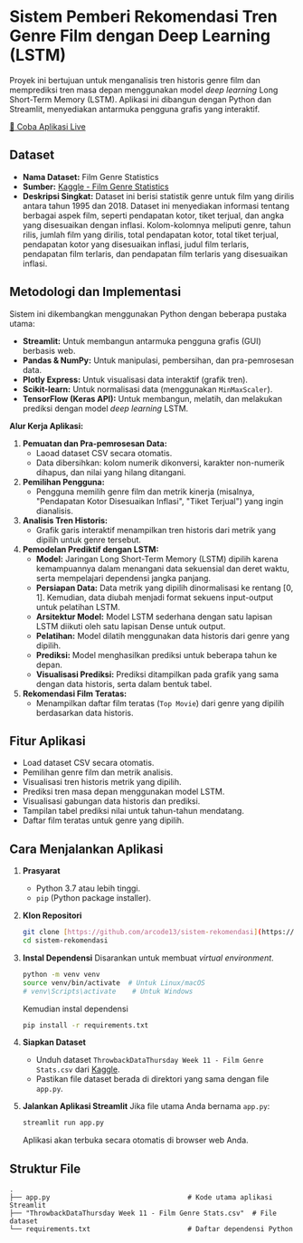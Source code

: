 # Sistem Pemberi Rekomendasi Tren Genre Film dengan Deep Learning (LSTM)

Proyek ini bertujuan untuk menganalisis tren historis genre film dan memprediksi tren masa depan menggunakan model *deep learning* Long Short-Term Memory (LSTM). Aplikasi ini dibangun dengan Python dan Streamlit, menyediakan antarmuka pengguna grafis yang interaktif.

[🔗 Coba Aplikasi Live](http://103.160.213.26:8501)

## Dataset

* **Nama Dataset:** Film Genre Statistics
* **Sumber:** [Kaggle - Film Genre Statistics](https://www.kaggle.com/datasets/thedevastator/film-genre-statistics/data)
* **Deskripsi Singkat:** Dataset ini berisi statistik genre untuk film yang dirilis antara tahun 1995 dan 2018. Dataset ini menyediakan informasi tentang berbagai aspek film, seperti pendapatan kotor, tiket terjual, dan angka yang disesuaikan dengan inflasi. Kolom-kolomnya meliputi genre, tahun rilis, jumlah film yang dirilis, total pendapatan kotor, total tiket terjual, pendapatan kotor yang disesuaikan inflasi, judul film terlaris, pendapatan film terlaris, dan pendapatan film terlaris yang disesuaikan inflasi.

## Metodologi dan Implementasi

Sistem ini dikembangkan menggunakan Python dengan beberapa pustaka utama:

* **Streamlit:** Untuk membangun antarmuka pengguna grafis (GUI) berbasis web.
* **Pandas & NumPy:** Untuk manipulasi, pembersihan, dan pra-pemrosesan data.
* **Plotly Express:** Untuk visualisasi data interaktif (grafik tren).
* **Scikit-learn:** Untuk normalisasi data (menggunakan `MinMaxScaler`).
* **TensorFlow (Keras API):** Untuk membangun, melatih, dan melakukan prediksi dengan model *deep learning* LSTM.

**Alur Kerja Aplikasi:**

1.  **Pemuatan dan Pra-pemrosesan Data:**
    * Laoad dataset CSV secara otomatis.
    * Data dibersihkan: kolom numerik dikonversi, karakter non-numerik dihapus, dan nilai yang hilang ditangani.
2.  **Pemilihan Pengguna:**
    * Pengguna memilih genre film dan metrik kinerja (misalnya, "Pendapatan Kotor Disesuaikan Inflasi", "Tiket Terjual") yang ingin dianalisis.
3.  **Analisis Tren Historis:**
    * Grafik garis interaktif menampilkan tren historis dari metrik yang dipilih untuk genre tersebut.
4.  **Pemodelan Prediktif dengan LSTM:**
    * **Model:** Jaringan Long Short-Term Memory (LSTM) dipilih karena kemampuannya dalam menangani data sekuensial dan deret waktu, serta mempelajari dependensi jangka panjang.
    * **Persiapan Data:** Data metrik yang dipilih dinormalisasi ke rentang [0, 1]. Kemudian, data diubah menjadi format sekuens input-output untuk pelatihan LSTM.
    * **Arsitektur Model:** Model LSTM sederhana dengan satu lapisan LSTM diikuti oleh satu lapisan Dense untuk output.
    * **Pelatihan:** Model dilatih menggunakan data historis dari genre yang dipilih.
    * **Prediksi:** Model menghasilkan prediksi untuk beberapa tahun ke depan.
    * **Visualisasi Prediksi:** Prediksi ditampilkan pada grafik yang sama dengan data historis, serta dalam bentuk tabel.
5.  **Rekomendasi Film Teratas:**
    * Menampilkan daftar film teratas (`Top Movie`) dari genre yang dipilih berdasarkan data historis.

## Fitur Aplikasi

* Load dataset CSV secara otomatis.
* Pemilihan genre film dan metrik analisis.
* Visualisasi tren historis metrik yang dipilih.
* Prediksi tren masa depan menggunakan model LSTM.
* Visualisasi gabungan data historis dan prediksi.
* Tampilan tabel prediksi nilai untuk tahun-tahun mendatang.
* Daftar film teratas untuk genre yang dipilih.

## Cara Menjalankan Aplikasi

1.  **Prasyarat**
    * Python 3.7 atau lebih tinggi.
    * `pip` (Python package installer).

2.  **Klon Repositori**
    ```bash
    git clone [https://github.com/arcode13/sistem-rekomendasi](https://github.com/arcode13/sistem-rekomendasi)
    cd sistem-rekomendasi
    ```

3.  **Instal Dependensi**
    Disarankan untuk membuat *virtual environment*.
    ```bash
    python -m venv venv
    source venv/bin/activate  # Untuk Linux/macOS
    # venv\Scripts\activate    # Untuk Windows
    ```
    Kemudian instal dependensi
    ```bash
    pip install -r requirements.txt
    ```

4.  **Siapkan Dataset**
    * Unduh dataset `ThrowbackDataThursday Week 11 - Film Genre Stats.csv` dari [Kaggle](https://www.kaggle.com/datasets/thedevastator/film-genre-statistics/data).
    * Pastikan file dataset berada di direktori yang sama dengan file `app.py`.

5.  **Jalankan Aplikasi Streamlit**
    Jika file utama Anda bernama `app.py`:
    ```bash
    streamlit run app.py
    ```
    Aplikasi akan terbuka secara otomatis di browser web Anda.

## Struktur File

```
.
├── app.py                                  # Kode utama aplikasi Streamlit
├── "ThrowbackDataThursday Week 11 - Film Genre Stats.csv"  # File dataset
└── requirements.txt                        # Daftar dependensi Python
```